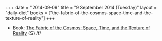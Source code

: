 +++
date = "2014-09-09"
title = "9 September 2014 (Tuesday)"
layout = "daily-diet"
books = ["the-fabric-of-the-cosmos-space-time-and-the-texture-of-reality"]
+++

<ul>
<li class="entry books">Book: <a href="/books/the-fabric-of-the-cosmos-space-time-and-the-texture-of-reality">The Fabric of the Cosmos: Space, Time, and the Texture of Reality</a> {S} /f/</li>
</ul>